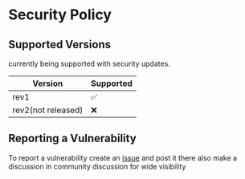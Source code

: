 # Security Policy

## Supported Versions

currently being supported with security updates.

| Version | Supported          |
| ------- | ------------------ |
| rev1   | :white_check_mark: |
| rev2(not released)  | :x:                |

## Reporting a Vulnerability

To report a vulnerability create an [issue](ISSUES) and post it there 
also make a discussion in community discussion for wide visibility 
